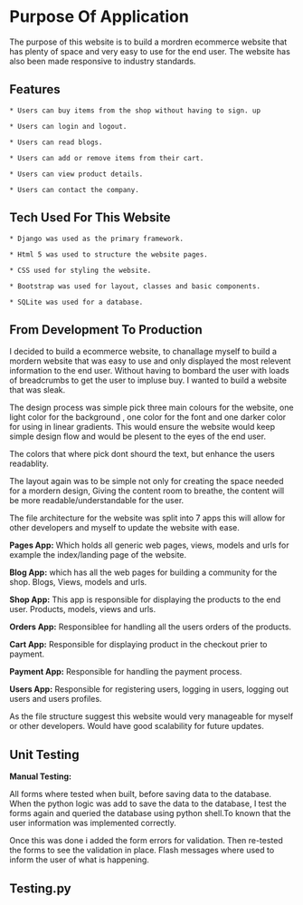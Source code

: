 # Purpose Of Application

The purpose of this website is to build a mordren ecommerce website that has plenty of space and very easy to use for the end user. The website has also been made responsive to industry standards.

## Features

    * Users can buy items from the shop without having to sign. up

    * Users can login and logout.

    * Users can read blogs.

    * Users can add or remove items from their cart.

    * Users can view product details.

    * Users can contact the company.

## Tech Used For This Website

    * Django was used as the primary framework.

    * Html 5 was used to structure the website pages.

    * CSS used for styling the website.

    * Bootstrap was used for layout, classes and basic components.

    * SQLite was used for a database.

## From Development To Production

I decided to build a ecommerce website, to chanallage myself to build a mordern website that was easy to use and only displayed the most relevent information to the end user. Without having to bombard the user with loads of breadcrumbs to get the user to impluse buy. I wanted to build a website that was sleak.

The design process was simple pick three main colours for the website, one light color for the background , one color for the font and one darker color for using in linear gradients. This would ensure the website would keep simple design flow and would be plesent to the eyes of the end user.

The colors that where pick dont shourd the text, but enhance the users readablity.

The layout again was to be simple not only for creating the space needed for a mordern design, Giving the content room to breathe, the content will be more readable/understandable for the user.

The file architecture for the website was split into 7 apps this will allow for other developers and myself to update the website with ease.

**Pages App:** Which holds all generic web pages, views, models and urls for example the index/landing page of the website.

**Blog App:** which has all the web pages for building a community for the shop. Blogs, Views, models and urls.

**Shop App:** This app is responsible for displaying the products to the end user. Products, models, views and urls.

**Orders App:** Responsiblee for handling all the users orders of the products.

**Cart App:** Responsible for displaying product in the checkout prier to payment.

**Payment App:** Responsible for handling the payment process.

**Users App:** Responsible for registering users, logging in users, logging out users and users profiles.

As the file structure suggest this website would very manageable for myself or other developers. Would have good scalability for future updates.

## Unit Testing

**Manual Testing:**

All forms where tested when built, before saving data to the database. When the python logic was add to save the data to the database, I test the forms again and queried the database using python shell.To known that the user information was implemented correctly.

Once this was done i added the form errors for validation. Then re-tested the forms to see the validation in place. Flash messages where used to inform the user of what is happening.

## Testing.py